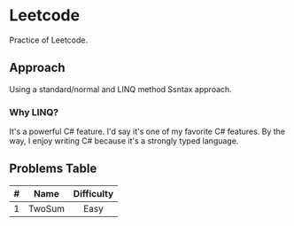 # Leetcode
Practice of Leetcode. 

## Approach
Using a standard/normal and LINQ method Ssntax approach.

### Why LINQ?
It's a powerful C# feature. I'd say it's one of my favorite C# features. By the way, I enjoy writing C# because it's a strongly typed language.


## Problems Table
| # | Name | Difficulty |
| :--------: | :-------: | :-------: | 
| 1 | TwoSum | Easy |
